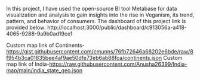 In this project, I have used the open-source BI tool Metabase for data visualization and analysis to gain insights into the rise in Veganism, its trend, pattern, and behavior of consumers.
The dashboard of this project link is provided below:
http://localhost:3000/public/dashboard/c913056a-a418-4065-9288-9a9b0ad19ce1

Custom map link of Continents-https://gist.githubusercontent.com/cmunns/76fb72646a68202e6bde/raw/8f954b3ca01835bee4af9ae50dfe73eb6ab88fca/continents.json
Custom map link of India-https://raw.githubusercontent.com/Anusha26399/India-map/main/india_state_geo.json
